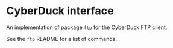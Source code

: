 # CyberDuck interface

An implementation of package `ftp` for the CyberDuck FTP client.

See the `ftp` README for a list of commands.
